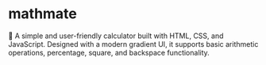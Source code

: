 # mathmate
🌟 A simple and user-friendly calculator built with HTML, CSS, and JavaScript. Designed with a modern gradient UI, it supports basic arithmetic operations, percentage, square, and backspace functionality.
